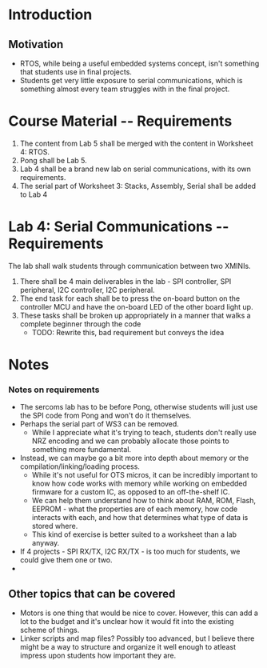 # Introduction
## Motivation
- RTOS, while being a useful embedded systems concept, isn't something that students use in final projects. 
- Students get very little exposure to serial communications, which is something almost every team struggles with in the final project.

# Course Material -- Requirements
1. The content from Lab 5 shall be merged with the content in Worksheet 4: RTOS.
1. Pong shall be Lab 5.
1. Lab 4 shall be a brand new lab on serial communications, with its own requirements.
1. The serial part of Worksheet 3: Stacks, Assembly, Serial shall be added to Lab 4

# Lab 4: Serial Communications -- Requirements
The lab shall walk students through communication between two XMINIs.

1. There shall be 4 main deliverables in the lab - SPI controller, SPI peripheral, I2C controller, I2C peripheral.
1. The end task for each shall be to press the on-board button on the controller MCU and have the on-board LED of the other board light up.
1. These tasks shall be broken up appropriately in a manner that walks a complete beginner through the code
	- TODO: Rewrite this, bad requirement but conveys the idea

# Notes

### Notes on requirements

- The sercoms lab has to be before Pong, otherwise students will just use the SPI code from Pong and won't do it themselves.
- Perhaps the serial part of WS3 can be removed. 
	- While I appreciate what it's trying to teach, students don't really use NRZ encoding and we can probably allocate those points to something more fundamental.
- Instead, we can maybe go a bit more into depth about memory or the compilation/linking/loading process.
	- While it's not useful for OTS micros, it can be incredibly important to know how code works with memory while working on embedded firmware for a custom IC, as opposed to an off-the-shelf IC.
	- We can help them understand how to think about RAM, ROM, Flash, EEPROM - what the properties are of each memory, how code interacts with each, and how that determines what type of data is stored where.
	- This kind of exercise is better suited to a worksheet than a lab anyway.
- If 4 projects - SPI RX/TX, I2C RX/TX - is too much for students, we could give them one or two.
- 

## Other topics that can be covered

- Motors is one thing that would be nice to cover. However, this can add a lot to the budget and it's unclear how it would fit into the existing scheme of things.
- Linker scripts and map files? Possibly too advanced, but I believe there might be a way to structure and organize it well enough to atleast impress upon students how important they are.